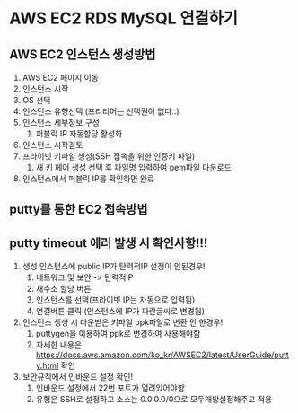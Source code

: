 # AWS EC2 RDS MySQL 연결하기

## AWS EC2 인스턴스 생성방법
1. AWS EC2 페이지 이동
2. 인스턴스 시작
3. OS 선택
4. 인스턴스 유형선택 (프리티어는 선택권이 없다..)
5. 인스턴스 세부정보 구성
   1. 퍼블릭 IP 자동할당 활성화
6. 인스턴스 시작검토
7. 프라이빗 키파일 생성(SSH 접속을 위한 인증키 파일)
   1. 새 키 페어 생성 선택 후 파일명 입력하여 pem파일 다운로드
8. 인스턴스에서 퍼블릭 IP를 확인하면 완료

## putty를 통한 EC2 접속방법


## putty timeout 에러 발생 시 확인사항!!!
1. 생성 인스턴스에 public IP가 탄력적IP 설정이 안된경우!
   1. 네트워크 및 보안 -> 탄력적IP
   2. 새주소 할당 버튼
   3. 인스턴스를 선택(프라이빗 IP는 자동으로 입력됨)
   4. 연결버튼 클릭 (인스턴스에 IP가 파란글씨로 변경됨)
2. 인스턴스 생성 시 다운받은 키파일 ppk파일로 변환 안 한경우!
   1. puttygen을 이용하여 ppk로 변경하여 사용해야함
   2. 자세한 내용은 https://docs.aws.amazon.com/ko_kr/AWSEC2/latest/UserGuide/putty.html 확인
3. 보안규칙에서 인바운드 설정 확인!
   1. 인바운드 설정에서 22번 포트가 열려있어야함
   2. 유형은 SSH로 설정하고 소스는 0.0.0.0/0으로 모두개방설정해주고 적용